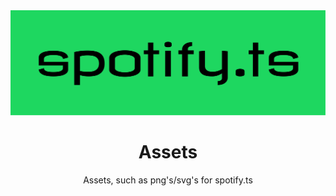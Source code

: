 <div align="center">
    <img src="./svg/fullblack-bg.svg">
    <h1>Assets</h1>
    <p>Assets, such as png's/svg's for spotify.ts</p>
</div>